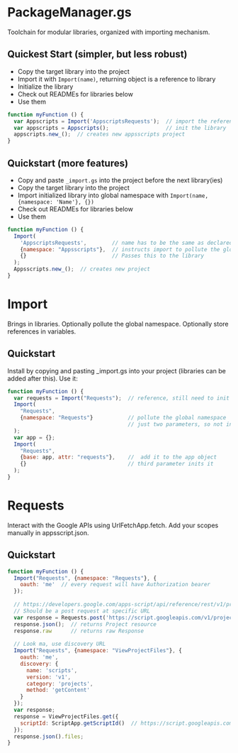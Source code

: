 # PackageManager.gs
Toolchain for modular libraries, organized with importing mechanism.

## Quickest Start (simpler, but less robust)

- Copy the target library into the project
- Import it with `Import(name)`, returning object is a reference to library
- Initialize the library
- Check out READMEs for libraries below
- Use them

```js
function myFunction () {
  var Appscripts = Import('AppscriptsRequests');  // import the reference
  var appscripts = Appscripts();                  // init the library
  appscripts.new_();  // creates new appsscripts project 
}
```

## Quickstart (more features)

- Copy and paste `_import.gs` into the project before the next library(ies)
- Copy the target library into the project
- Import initialized library into global namespace with `Import(name, {namespace: 'Name'}, {})`
- Check out READMEs for libraries below
- Use them

```js
function myFunction () {
  Import(
    'AppscriptsRequests',        // name has to be the same as declared in library
    {namespace: "Appsscripts"},  // instructs import to pollute the global namespace
    {}                           // Passes this to the library
  );
  Appsscripts.new_();  // creates new project
}
```

# Import

Brings in libraries. Optionally pollute the global namespace. Optionally store references in variables.

## Quickstart

Install by copying and pasting \_import.gs into your project (libraries can be added after this). Use it:

```js
function myFunction () {
  var requests = Import("Requests");  // reference, still need to init it
  Import(
    "Requests",
    {namespace: "Requests"}           // pollute the global namespace
                                      // just two parameters, so not inited
  ); 
  var app = {};
  Import(
    "Requests",
    {base: app, attr: "requests"},    //  add it to the app object
    {}                                // third parameter inits it
  );  
}
```

# Requests

Interact with the Google APIs using UrlFetchApp.fetch. Add your scopes manually in appsscript.json.

## Quickstart

```js
function myFunction () {
  Import("Requests", {namespace: "Requests"}, {
    oauth: 'me'  // every request will have Authorization bearer
  });
  
  // https://developers.google.com/apps-script/api/reference/rest/v1/projects/create
  // Should be a post request at specific URL
  var response = Requests.post('https://script.googleapis.com/v1/projects');
  response.json();  // returns Project resource
  response.raw      // returns raw Response 
  
  // Look ma, use discovery URL
  Import("Requests", {namespace: "ViewProjectFiles"}, {
    oauth: 'me',
    discovery: {
      name: 'scripts',
      version: 'v1',
      category: 'projects',
      method: 'getContent'
    }
  });
  var response;
  response = ViewProjectFiles.get({
    scriptId: ScriptApp.getScriptId()  // https://script.googleapis.com/v1/projects/{scriptId}/content 
  });
  response.json().files;
}
```
